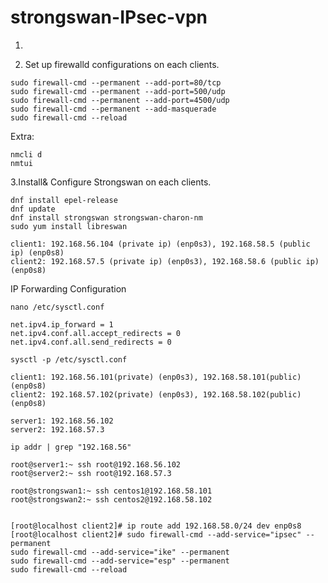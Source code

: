 # strongswan-IPsec-vpn

1. 

2. Set up firewalld configurations on each clients. 

```
sudo firewall-cmd --permanent --add-port=80/tcp
sudo firewall-cmd --permanent --add-port=500/udp
sudo firewall-cmd --permanent --add-port=4500/udp
sudo firewall-cmd --permanent --add-masquerade
sudo firewall-cmd --reload
```

Extra:
```
nmcli d
nmtui
```

3.Install& Configure Strongswan on each clients.

```
dnf install epel-release
dnf update
dnf install strongswan strongswan-charon-nm
sudo yum install libreswan
```

```
client1: 192.168.56.104 (private ip) (enp0s3), 192.168.58.5 (public ip) (enp0s8)
client2: 192.168.57.5 (private ip) (enp0s3), 192.168.58.6 (public ip) (enp0s8)
```

IP Forwarding Configuration
```
nano /etc/sysctl.conf

net.ipv4.ip_forward = 1
net.ipv4.conf.all.accept_redirects = 0
net.ipv4.conf.all.send_redirects = 0

sysctl -p /etc/sysctl.conf
```


```
client1: 192.168.56.101(private) (enp0s3), 192.168.58.101(public) (enp0s8)
client2: 192.168.57.102(private) (enp0s3), 192.168.58.102(public) (enp0s8)
	
server1: 192.168.56.102
server2: 192.168.57.3
```

```
ip addr | grep "192.168.56"
```

```
root@server1:~ ssh root@192.168.56.102
root@server2:~ ssh root@192.168.57.3

root@strongswan1:~ ssh centos1@192.168.58.101
root@strongswan2:~ ssh centos2@192.168.58.102
```
```

[root@localhost client2]# ip route add 192.168.58.0/24 dev enp0s8
[root@localhost client2]# sudo firewall-cmd --add-service="ipsec" --permanent
sudo firewall-cmd --add-service="ike" --permanent
sudo firewall-cmd --add-service="esp" --permanent
sudo firewall-cmd --reload

```
